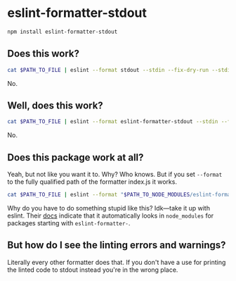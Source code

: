 # eslint-formatter-stdout

```bash
npm install eslint-formatter-stdout
```

## Does this work?

```bash
cat $PATH_TO_FILE | eslint --format stdout --stdin --fix-dry-run --stdin-filename $PATH_TO_FILE
```

No.

## Well, does this work?

```bash
cat $PATH_TO_FILE | eslint --format eslint-formatter-stdout --stdin --fix-dry-run --stdin-filename $PATH_TO_FILE
```

No.

## Does this package work at all?

Yeah, but not like you want it to. Why? Who knows. But if you set `--format` to the fully qualified path of the formatter index.js it works.
```bash
cat $PATH_TO_FILE | eslint --format "$PATH_TO_NODE_MODULES/eslint-formatter-stdout/src/index.js" --stdin --fix-dry-run --stdin-filename $PATH_TO_FILE
```

Why do you have to do something stupid like this? Idk—take it up with eslint. Their [docs](https://eslint.org/docs/latest/extend/custom-formatters#packaging-a-custom-formatter) indicate that it automatically looks in `node_modules` for packages starting with `eslint-formatter-`.

## But how do I see the linting errors and warnings?

Literally every other formatter does that. If you don't have a use for printing the linted code to stdout instead you're in the wrong place.
